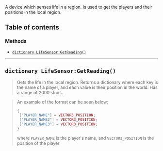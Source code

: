 A device which senses life in a region. Is used to get the players and their positions in the local region.

## Table of contents

### Methods
* [`dictionary LifeSensor:GetReading()`](#dictionary-lifesensorgetreading)

___

## `dictionary LifeSensor:GetReading()`

> Gets the life in the local region. Returns a dictionary where each key is the name of a player, and each value is their position in the world. Has a range of 2000 studs.

> An example of the format can be seen below: 
> ```lua
> {
>  ["PLAYER_NAME"] = VECTOR3_POSITION;
>  ["PLAYER_NAME2"] = VECTOR3_POSITION;
>  ["PLAYER_NAME3"] = VECTOR3_POSITION;
> }
> ```
> where `PLAYER_NAME` is the player's name, and `VECTOR3_POSITION` is the position of the player
